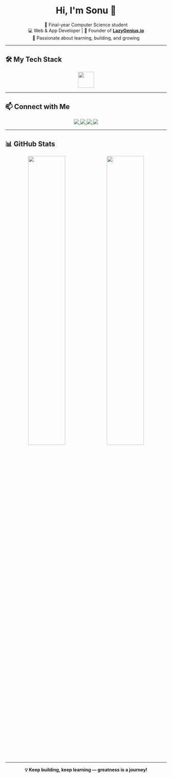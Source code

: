 <h1 align="center">Hi, I'm Sonu 👋</h1>

<p align="center">
  🚀 Final-year Computer Science student <br>
  💻 Web & App Developer | 🎯 Founder of <b><a href="https://lazygenius-hq.netlify.app" target="_blank">LazyGenius.io</a></b> <br>
  🧠 Passionate about learning, building, and growing <br>
</p>

---

## 🛠 My Tech Stack

<p align="center">
  <img src="https://skillicons.dev/icons?i=html,css,js,react,nodejs,python,c,git,vscode,tailwind" height="50" />
</p>

---

## 📫 Connect with Me

<p align="center">
  <a href="https://instagram.com/sonuyadavonline" target="_blank">
    <img src="https://img.shields.io/badge/Instagram-E4405F?style=for-the-badge&logo=instagram&logoColor=white" />
  </a>
  <a href="https://linkedin.com/in/sonuyadavonline18" target="_blank">
    <img src="https://img.shields.io/badge/LinkedIn-0077B5?style=for-the-badge&logo=linkedin&logoColor=white" />
  </a>
  <a href="mailto:sonuyadavonline18@gmail.com">
    <img src="https://img.shields.io/badge/Gmail-D14836?style=for-the-badge&logo=gmail&logoColor=white" />
  </a>
  <a href="https://lazygenius-hq.netlify.app" target="_blank">
    <img src="https://img.shields.io/badge/My Website-000000?style=for-the-badge&logo=About.me&logoColor=white" />
  </a>
</p>

---

## 📊 GitHub Stats

<p align="center">
  <img src="https://github-readme-stats.vercel.app/api?username=sonuyadavonline18&show_icons=true&theme=radical&hide_border=true&rank_icon=github" width="48%" />
  <img src="https://github-readme-stats.vercel.app/api/top-langs/?username=sonuyadavonline18&layout=compact&theme=radical&hide_border=true" width="48%" />
</p>

---

<p align="center"><b>💡 Keep building, keep learning — greatness is a journey!</b></p>
